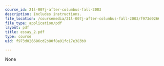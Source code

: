 ```yaml
---
course_id: 21l-007j-after-columbus-fall-2003
description: Includes instructions.
file_location: /coursemedia/21l-007j-after-columbus-fall-2003/f973d026686cd2b80f8a91fc17e383b0_essay_2.pdf
file_type: application/pdf
layout: pdf
title: essay_2.pdf
type: course
uid: f973d026686cd2b80f8a91fc17e383b0

---
```

None